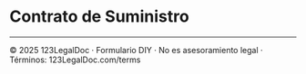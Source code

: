 # Contrato de Suministro

---

© 2025 123LegalDoc · Formulario DIY · No es asesoramiento legal · Términos: 123LegalDoc.com/terms
